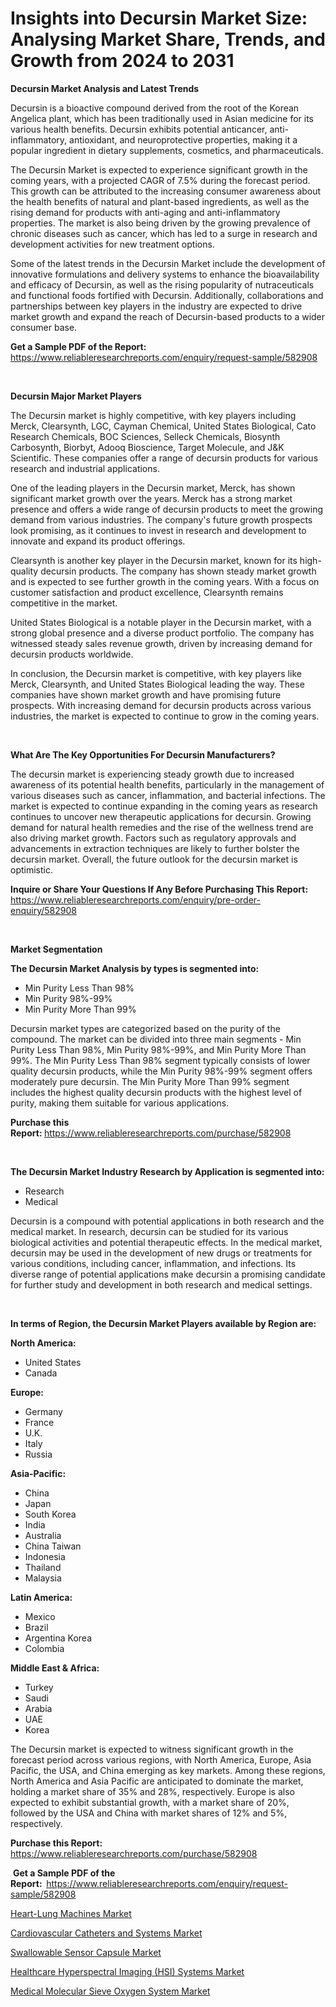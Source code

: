<p><h1>Insights into Decursin Market Size: Analysing Market Share, Trends, and Growth from 2024 to 2031</h1></p><p><strong>Decursin Market Analysis and Latest Trends</strong></p>
<p><p>Decursin is a bioactive compound derived from the root of the Korean Angelica plant, which has been traditionally used in Asian medicine for its various health benefits. Decursin exhibits potential anticancer, anti-inflammatory, antioxidant, and neuroprotective properties, making it a popular ingredient in dietary supplements, cosmetics, and pharmaceuticals.</p><p>The Decursin Market is expected to experience significant growth in the coming years, with a projected CAGR of 7.5% during the forecast period. This growth can be attributed to the increasing consumer awareness about the health benefits of natural and plant-based ingredients, as well as the rising demand for products with anti-aging and anti-inflammatory properties. The market is also being driven by the growing prevalence of chronic diseases such as cancer, which has led to a surge in research and development activities for new treatment options.</p><p>Some of the latest trends in the Decursin Market include the development of innovative formulations and delivery systems to enhance the bioavailability and efficacy of Decursin, as well as the rising popularity of nutraceuticals and functional foods fortified with Decursin. Additionally, collaborations and partnerships between key players in the industry are expected to drive market growth and expand the reach of Decursin-based products to a wider consumer base.</p></p>
<p><strong>Get a Sample PDF of the Report:&nbsp;</strong> <a href="https://www.reliableresearchreports.com/enquiry/request-sample/582908">https://www.reliableresearchreports.com/enquiry/request-sample/582908</a></p>
<p>&nbsp;</p>
<p><strong>Decursin Major Market Players</strong></p>
<p><p>The Decursin market is highly competitive, with key players including Merck, Clearsynth, LGC, Cayman Chemical, United States Biological, Cato Research Chemicals, BOC Sciences, Selleck Chemicals, Biosynth Carbosynth, Biorbyt, Adooq Bioscience, Target Molecule, and J&K Scientific. These companies offer a range of decursin products for various research and industrial applications.</p><p>One of the leading players in the Decursin market, Merck, has shown significant market growth over the years. Merck has a strong market presence and offers a wide range of decursin products to meet the growing demand from various industries. The company's future growth prospects look promising, as it continues to invest in research and development to innovate and expand its product offerings.</p><p>Clearsynth is another key player in the Decursin market, known for its high-quality decursin products. The company has shown steady market growth and is expected to see further growth in the coming years. With a focus on customer satisfaction and product excellence, Clearsynth remains competitive in the market.</p><p>United States Biological is a notable player in the Decursin market, with a strong global presence and a diverse product portfolio. The company has witnessed steady sales revenue growth, driven by increasing demand for decursin products worldwide.</p><p>In conclusion, the Decursin market is competitive, with key players like Merck, Clearsynth, and United States Biological leading the way. These companies have shown market growth and have promising future prospects. With increasing demand for decursin products across various industries, the market is expected to continue to grow in the coming years.</p></p>
<p>&nbsp;</p>
<p><strong>What Are The Key Opportunities For Decursin Manufacturers?</strong></p>
<p><p>The decursin market is experiencing steady growth due to increased awareness of its potential health benefits, particularly in the management of various diseases such as cancer, inflammation, and bacterial infections. The market is expected to continue expanding in the coming years as research continues to uncover new therapeutic applications for decursin. Growing demand for natural health remedies and the rise of the wellness trend are also driving market growth. Factors such as regulatory approvals and advancements in extraction techniques are likely to further bolster the decursin market. Overall, the future outlook for the decursin market is optimistic.</p></p>
<p><strong>Inquire or Share Your Questions If Any Before Purchasing This Report:</strong> <a href="https://www.reliableresearchreports.com/enquiry/pre-order-enquiry/582908">https://www.reliableresearchreports.com/enquiry/pre-order-enquiry/582908</a></p>
<p>&nbsp;</p>
<p><strong>Market Segmentation</strong></p>
<p><strong>The Decursin Market Analysis by types is segmented into:</strong></p>
<p><ul><li>Min Purity Less Than 98%</li><li>Min Purity 98%-99%</li><li>Min Purity More Than 99%</li></ul></p>
<p><p>Decursin market types are categorized based on the purity of the compound. The market can be divided into three main segments - Min Purity Less Than 98%, Min Purity 98%-99%, and Min Purity More Than 99%. The Min Purity Less Than 98% segment typically consists of lower quality decursin products, while the Min Purity 98%-99% segment offers moderately pure decursin. The Min Purity More Than 99% segment includes the highest quality decursin products with the highest level of purity, making them suitable for various applications.</p></p>
<p><strong>Purchase this Report:&nbsp;</strong><a href="https://www.reliableresearchreports.com/purchase/582908">https://www.reliableresearchreports.com/purchase/582908</a></p>
<p>&nbsp;</p>
<p><strong>The Decursin Market Industry Research by Application is segmented into:</strong></p>
<p><ul><li>Research</li><li>Medical</li></ul></p>
<p><p>Decursin is a compound with potential applications in both research and the medical market. In research, decursin can be studied for its various biological activities and potential therapeutic effects. In the medical market, decursin may be used in the development of new drugs or treatments for various conditions, including cancer, inflammation, and infections. Its diverse range of potential applications make decursin a promising candidate for further study and development in both research and medical settings.</p></p>
<p>&nbsp;</p>
<p><strong>In terms of Region, the Decursin Market Players available by Region are:</strong></p>
<p>
    <p> <strong> North America: </strong>
        <ul>
            <li>United States</li>
            <li>Canada</li>
        </ul>
        </p> 
    <p> <strong> Europe: </strong>
        <ul>
            <li>Germany</li>
            <li>France</li>
            <li>U.K.</li>
            <li>Italy</li>
            <li>Russia</li>
        </ul>
        </p> 
    <p> <strong> Asia-Pacific: </strong>
        <ul>
            <li>China</li>
            <li>Japan</li>
            <li>South Korea</li>
            <li>India</li>
            <li>Australia</li>
            <li>China Taiwan</li>
            <li>Indonesia</li>
            <li>Thailand</li>
            <li>Malaysia</li>
        </ul>
        </p> 
    <p> <strong> Latin America: </strong>
        <ul>
            <li>Mexico</li>
            <li>Brazil</li>
            <li>Argentina Korea</li>
            <li>Colombia</li>
        </ul>
        </p> 
    <p> <strong> Middle East & Africa: </strong>
        <ul>
            <li>Turkey</li>
            <li>Saudi</li>
            <li>Arabia</li>
            <li>UAE</li>
            <li>Korea</li>
        </ul>
    </p>
    </p>
<p><p>The Decursin market is expected to witness significant growth in the forecast period across various regions, with North America, Europe, Asia Pacific, the USA, and China emerging as key markets. Among these regions, North America and Asia Pacific are anticipated to dominate the market, holding a market share of 35% and 28%, respectively. Europe is also expected to exhibit substantial growth, with a market share of 20%, followed by the USA and China with market shares of 12% and 5%, respectively.</p></p>
<p><strong>Purchase this Report: </strong><a href="https://www.reliableresearchreports.com/purchase/582908">https://www.reliableresearchreports.com/purchase/582908</a></p>
<p>&nbsp;<strong>Get a Sample PDF of the Report:&nbsp;&nbsp;</strong><a href="https://www.reliableresearchreports.com/enquiry/request-sample/582908">https://www.reliableresearchreports.com/enquiry/request-sample/582908</a></p>
<p><strong></strong></p>
<p><p><a href="https://medium.com/@caligoldner/heart-lung-machines-market-size-reveals-the-best-marketing-channels-in-global-industry-32ae2b582e8a">Heart-Lung Machines Market</a></p><p><a href="https://medium.com/@freedayundt/cardiovascular-catheters-and-systems-market-outlook-industry-overview-and-forecast-2024-to-2031-a787ccdadfbc">Cardiovascular Catheters and Systems Market</a></p><p><a href="https://medium.com/@andrewhills1925/swallowable-sensor-capsule-market-comprehensive-assessment-by-type-application-and-geography-c8cd551864d5">Swallowable Sensor Capsule Market</a></p><p><a href="https://medium.com/@caligoldner/healthcare-hyperspectral-imaging-hsi-systems-market-comprehensive-assessment-by-type-1319ea234fb3">Healthcare Hyperspectral Imaging (HSI) Systems Market</a></p><p><a href="https://medium.com/@andrewhills1925/medical-molecular-sieve-oxygen-system-market-analysis-its-cagr-market-segmentation-and-global-377c5bc3b153">Medical Molecular Sieve Oxygen System Market</a></p></p>